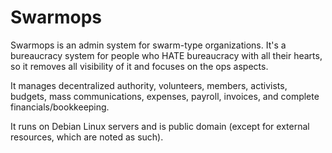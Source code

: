 Swarmops
========

Swarmops is an admin system for swarm-type organizations. It's a bureaucracy system for people who
HATE bureaucracy with all their hearts, so it removes all visibility of it and focuses on the ops aspects.

It manages decentralized authority, volunteers, members, activists, budgets, mass communications,
expenses, payroll, invoices, and complete financials/bookkeeping.

It runs on Debian Linux servers and is public domain (except for external resources, which are noted as such).

